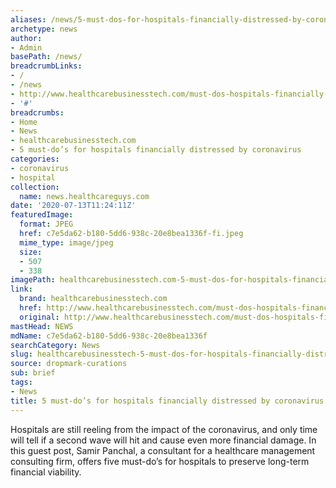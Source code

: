 ```yaml
---
aliases: /news/5-must-dos-for-hospitals-financially-distressed-by-coronavirus
archetype: news
author:
- Admin
basePath: /news/
breadcrumbLinks:
- /
- /news
- http://www.healthcarebusinesstech.com/must-dos-hospitals-financially-distressed/
- '#'
breadcrumbs:
- Home
- News
- healthcarebusinesstech.com
- 5 must-do’s for hospitals financially distressed by coronavirus
categories:
- coronavirus
- hospital
collection:
  name: news.healthcareguys.com
date: '2020-07-13T11:24:11Z'
featuredImage:
  format: JPEG
  href: c7e5da62-b180-5dd6-938c-20e8bea1336f-fi.jpeg
  mime_type: image/jpeg
  size:
  - 507
  - 338
imagePath: healthcarebusinesstech.com-5-must-dos-for-hospitals-financially-distressed-by-coronavirus
link:
  brand: healthcarebusinesstech.com
  href: http://www.healthcarebusinesstech.com/must-dos-hospitals-financially-distressed/
  original: http://www.healthcarebusinesstech.com/must-dos-hospitals-financially-distressed/
mastHead: NEWS
mdName: c7e5da62-b180-5dd6-938c-20e8bea1336f
searchCategory: News
slug: healthcarebusinesstech-5-must-dos-for-hospitals-financially-distressed-by-coronavirus
source: dropmark-curations
sub: brief
tags:
- News
title: 5 must-do’s for hospitals financially distressed by coronavirus
---
```


Hospitals are still reeling from the impact of the coronavirus, and only time will tell if a second wave will hit and cause even more financial damage. In this guest post, Samir Panchal, a consultant for a healthcare management consulting firm, offers five must-do’s for hospitals to preserve long-term financial viability.